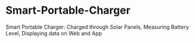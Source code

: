 # Smart-Portable-Charger
Smart Portable Charger: Charged through Solar Panels, Measuring Battery Level, Displaying data on Web and App
